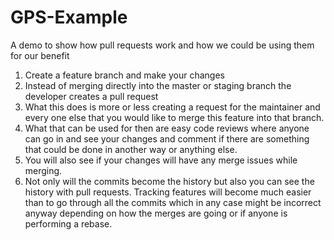 # GPS-Example
A demo to show how pull requests work and how we could be using them for our benefit

  1. Create a feature branch and make your changes
  2. Instead of merging directly into the master or staging branch the developer creates a pull request
  3. What this does is more or less creating a request for the maintainer and every one else that you would like to merge this feature      into that branch.
  4. What that can be used for then are easy code reviews where anyone can go in and see your changes and comment if there are something that could be done in another way or anything else.
  5. You will also see if your changes will have any merge issues while merging.
  6. Not only will the commits become the history but also you can see the history with pull requests. Tracking features will become much easier than to go through all the commits which in any case might be incorrect anyway depending on how the merges are going or if anyone is performing a rebase.
